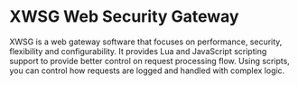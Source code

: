 # XWSG Web Security Gateway

XWSG is a web gateway software that focuses on performance, security, flexibility and configurability. It provides Lua and JavaScript scripting support to provide better control on request processing flow. Using scripts, you can control how requests are logged and handled with complex logic.
